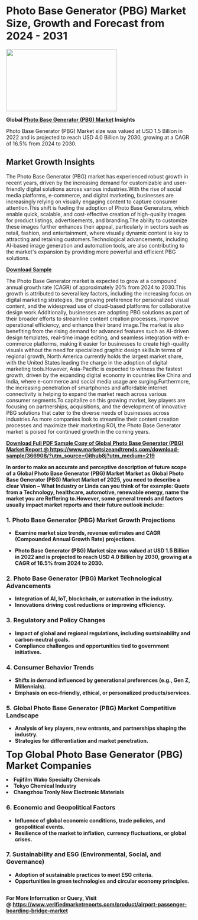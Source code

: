 <H1>Photo Base Generator (PBG) Market Size, Growth and Forecast from 2024 - 2031</H1><img class="aligncenter size-medium wp-image-584254" src="https://thirdeyenews.in/wp-content/uploads/2024/09/Global-Market-Research-300x168.jpeg" alt="" width="300" height="168" /><p><strong>Global&nbsp;<a href="https://www.marketsizeandtrends.com/download-sample/366908/?utm_source=Github8j?utm_medium=219">Photo Base Generator (PBG) Market</a> Insights</strong></p><p>Photo Base Generator (PBG) Market size was valued at USD 1.5 Billion in 2022 and is projected to reach USD 4.0 Billion by 2030, growing at a CAGR of 16.5% from 2024 to 2030.</p><p><h2>Market Growth Insights</h2> <p>The Photo Base Generator (PBG) market has experienced robust growth in recent years, driven by the increasing demand for customizable and user-friendly digital solutions across various industries.With the rise of social media platforms, e-commerce, and digital marketing, businesses are increasingly relying on visually engaging content to capture consumer attention.This shift is fueling the adoption of Photo Base Generators, which enable quick, scalable, and cost-effective creation of high-quality images for product listings, advertisements, and branding.The ability to customize these images further enhances their appeal, particularly in sectors such as retail, fashion, and entertainment, where visually dynamic content is key to attracting and retaining customers.Technological advancements, including AI-based image generation and automation tools, are also contributing to the market's expansion by providing more powerful and efficient PBG solutions.</p> <p><strong><a href="sample_download_link">Download Sample</a></strong></p> <p>The Photo Base Generator market is expected to grow at a compound annual growth rate (CAGR) of approximately 20% from 2024 to 2030.This growth is attributed to several key factors, including the increasing focus on digital marketing strategies, the growing preference for personalized visual content, and the widespread use of cloud-based platforms for collaborative design work.Additionally, businesses are adopting PBG solutions as part of their broader efforts to streamline content creation processes, improve operational efficiency, and enhance their brand image.The market is also benefiting from the rising demand for advanced features such as AI-driven design templates, real-time image editing, and seamless integration with e-commerce platforms, making it easier for businesses to create high-quality visuals without the need for specialized graphic design skills.In terms of regional growth, North America currently holds the largest market share, with the United States leading the charge in the adoption of digital marketing tools.However, Asia-Pacific is expected to witness the fastest growth, driven by the expanding digital economy in countries like China and India, where e-commerce and social media usage are surging.Furthermore, the increasing penetration of smartphones and affordable internet connectivity is helping to expand the market reach across various consumer segments.To capitalize on this growing market, key players are focusing on partnerships, acquisitions, and the development of innovative PBG solutions that cater to the diverse needs of businesses across industries.As more companies look to streamline their content creation processes and maximize their marketing ROI, the Photo Base Generator market is poised for continued growth in the coming years.</p> <p><strong><a href="more_information_link"></p><p><span class=""><strong>Download Full PDF Sample Copy of Global Photo Base Generator (PBG) Market Report</strong> @ <a href="https://www.marketsizeandtrends.com/download-sample/366908/?utm_source=Github8j?utm_medium=219" target="_blank">https://www.marketsizeandtrends.com/download-sample/366908/?utm_source=Github8j?utm_medium=219</a></span></p><p>In order to make an accurate and perceptive description of future scope of a Global&nbsp;Photo Base Generator (PBG) Market Market as Global&nbsp;Photo Base Generator (PBG) Market Market of 2025, you need to describe a clear Vision &ndash; What Industry or Linda can you think of for example: Quote from a Technology, healthcare, automotive, renewable energy, name the market you are Reffering to.However, some general trends and factors usually impact market reports and their future outlook include:</p><h3>1.&nbsp;<strong>Photo Base Generator (PBG) Market Growth Projections</strong></h3><ul><li>Examine market size trends, revenue estimates and CAGR (Compounded Annual Growth Rate) projections.</li><li><p>Photo Base Generator (PBG) Market size was valued at USD 1.5 Billion in 2022 and is projected to reach USD 4.0 Billion by 2030, growing at a CAGR of 16.5% from 2024 to 2030.</p></li></ul><h3>2.&nbsp;<strong>Photo Base Generator (PBG) Market Technological Advancements</strong></h3><ul><li>Integration of AI, IoT, blockchain, or automation in the industry.</li><li>Innovations driving cost reductions or improving efficiency.</li></ul><h3>3.&nbsp;<strong>Regulatory and Policy Changes</strong></h3><ul><li>Impact of global and regional regulations, including sustainability and carbon-neutral goals.</li><li>Compliance challenges and opportunities tied to government initiatives.</li></ul><h3>4.&nbsp;<strong>Consumer Behavior Trends</strong></h3><ul><li>Shifts in demand influenced by generational preferences (e.g., Gen Z, Millennials).</li><li>Emphasis on eco-friendly, ethical, or personalized products/services.</li></ul><h3>5.&nbsp;<strong>Global Photo Base Generator (PBG) Market Competitive Landscape</strong></h3><ul><li>Analysis of key players, new entrants, and partnerships shaping the industry.</li><li>Strategies for differentiation and market penetration.</li></ul><p data-pm-slice="1 1 []"><span style="color: inherit; font-family: inherit; font-size: 25px;">Top Global Photo Base Generator (PBG) Market Companies</span></p><div class="" data-test-id=""><p><li>Fujifilm Wako Specialty Chemicals</li><li> Tokyo Chemical Industry</li><li> Changzhou Tronly New Electronic Materials</li></p></div><h3>6.&nbsp;<strong>Economic and Geopolitical Factors</strong></h3><ul><li>Influence of global economic conditions, trade policies, and geopolitical events.</li><li>Resilience of the market to inflation, currency fluctuations, or global crises.</li></ul><h3>7.&nbsp;<strong>Sustainability and ESG (Environmental, Social, and Governance)</strong></h3><ul><li>Adoption of sustainable practices to meet ESG criteria.</li><li>Opportunities in green technologies and circular economy principles.</li></ul><h2><strong style="font-size: 14px;">For More Information or Query, Visit @&nbsp;</strong><a style="background-color: #ffffff; font-size: 14px;" href="https://www.marketsizeandtrends.com/report/photo-base-generator-pbg-market/" target="_blank">https://www.verifiedmarketreports.com/product/airport-passenger-boarding-bridge-market</a></h2>
